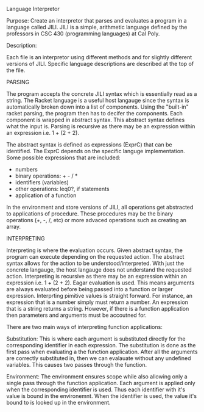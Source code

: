Language Interpretor

Purpose: Create an interpretor that parses and evaluates a program in a language called JILI. JILI is a simple, arithmetic language defined by the professors in CSC 430 (programming languages) at Cal Poly.

Description:

Each file is an interpretor using different methods and for slightly different versions of JILI. Specific language descriptions are described at the top of the file.

PARSING

The program accepts the concrete JILI syntax which is essentially read as a string. The Racket language is a useful host langauge since the syntax is automatically broken down into a list of components. Using the "built-in" racket parsing, the program then has to decifer the components. Each component is wrapped in abstract syntax. This abstract syntax defines what the input is. Parsing is recursive as there may be an expression within an expression i.e. 1 + (2 + 2).

The abstract syntax is defined as expressions (ExprC) that can be identified. The ExprC depends on the specific languge implementation. Some possible expressions that are included:
- numbers
- binary operations: + - / *
- identifiers (variables)
- other operations: leq0?, if statements
- application of a function

In the environment and store versions of JILI, all operations get abstracted to applications of procedure. These procedures may be the binary operations (+, -, /, etc) or more advaced operations such as creating an array.

INTERPRETING

Interpreting is where the evaluation occurs. Given abstract syntax, the program can execute depending on the requested action. The abstract syntax allows for the action to be understood/interpreted. With just the concrete langauge, the host langauge does not understand the requested action. Interpreting is recursive as there may be an expression within an expression i.e. 1 + (2 + 2). Eagar evaluation is used. This means arguments are always evaluated before being passed into a function or larger expression. Interprting pimitive values is straight forward. For instance, an expression that is a number simply must return a number. An expression that is a string returns a string. However, if there is a function application then parameters and arguments must be accoutned for.

There are two main ways of interpreting function applications:

Substitution: This is where each argument is substituted directly for the corresponding identifier in each expression. The substitution is done as the first pass when evaluating a the function application. After all the arguments are correctly substituted in, then we can evalauate without any undefined variables. This causes two passes through the function.

Environment: The environment ensures scope while also allowing only a single pass through the function application. Each argument is applied only when the corresponding identifier is used. Thus each identifier with it's value is bound in the environemnt. When the identifier is used, the value it's bound to is looked up in the environment.
